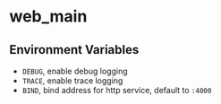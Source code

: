 # web_main

## Environment Variables

* `DEBUG`, enable debug logging
* `TRACE`, enable trace logging
* `BIND`, bind address for http service, default to `:4000`
